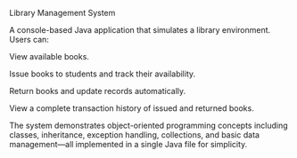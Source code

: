 Library Management System

A console-based Java application that simulates a library environment. Users can:

View available books.

Issue books to students and track their availability.

Return books and update records automatically.

View a complete transaction history of issued and returned books.

The system demonstrates object-oriented programming concepts including classes, inheritance, exception handling, collections, and basic data management—all implemented in a single Java file for simplicity.
